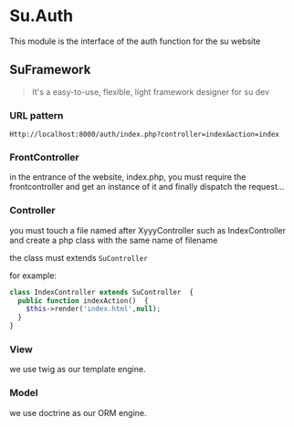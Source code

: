 Su.Auth
=======

This module is the interface of the auth function for the su website

SuFramework
------

> It's a easy-to-use, flexible, light framework designer for su dev

### URL pattern

```
Http://localhost:8000/auth/index.php?controller=index&action=index
```

### FrontController

in the entrance of the website, index.php, you must require the frontcontroller and get an instance of it and finally dispatch the request...

### Controller


you must touch a file named after XyyyController such as IndexController and create a php class with the same name of filename

the class must extends `SuController`

for example:

```php
class IndexController extends SuController  {
  public function indexAction()  {
    $this->render('index.html',null);
  }
}

```

### View

we use twig as our template engine.


### Model

we use doctrine as our ORM engine.

